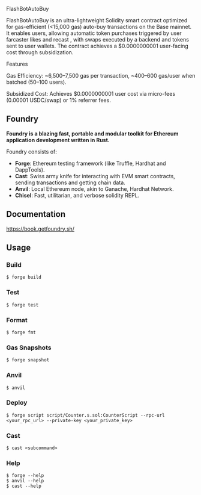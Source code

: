 
FlashBotAutoBuy

FlashBotAutoBuy is an ultra-lightweight Solidity smart contract optimized for gas-efficient (<15,000 gas) auto-buy transactions on the Base mainnet. It enables users, allowing automatic token purchases triggered by user  farcaster likes and recast , with swaps executed by a backend and tokens sent to user wallets. The contract achieves a $0.0000000001 user-facing cost through subsidization.

Features





Gas Efficiency: ~6,500–7,500 gas per transaction, ~400–600 gas/user when batched (50–100 users).


Subsidized Cost: Achieves $0.0000000001 user cost via micro-fees (0.00001 USDC/swap) or 1% referrer fees.


## Foundry

**Foundry is a blazing fast, portable and modular toolkit for Ethereum application development written in Rust.**

Foundry consists of:

-   **Forge**: Ethereum testing framework (like Truffle, Hardhat and DappTools).
-   **Cast**: Swiss army knife for interacting with EVM smart contracts, sending transactions and getting chain data.
-   **Anvil**: Local Ethereum node, akin to Ganache, Hardhat Network.
-   **Chisel**: Fast, utilitarian, and verbose solidity REPL.

## Documentation

https://book.getfoundry.sh/

## Usage

### Build

```shell
$ forge build
```

### Test

```shell
$ forge test
```

### Format

```shell
$ forge fmt
```

### Gas Snapshots

```shell
$ forge snapshot
```

### Anvil

```shell
$ anvil
```

### Deploy

```shell
$ forge script script/Counter.s.sol:CounterScript --rpc-url <your_rpc_url> --private-key <your_private_key>
```

### Cast

```shell
$ cast <subcommand>
```

### Help

```shell
$ forge --help
$ anvil --help
$ cast --help
```

